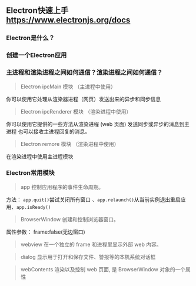 ## Electron快速上手  https://www.electronjs.org/docs

### Electron是什么？


### 创建一个Electron应用


### 主进程和渲染进程之间如何通信？渲染进程之间如何通信？
 
 > Electron ipcMain 模块 （主进程中使用）
	
 你可以使用它处理从渲染器进程（网页）发送出来的异步和同步信息

 > Electron ipcRenderer 模块 （渲染进程中使用）

 你可以使用它提供的一些方法从渲染进程 (web 页面) 发送同步或异步的消息到主进程 也可以接收主进程回复的消息。

 > Electron remore 模块 （渲染进程中使用）

 在渲染进程中使用主进程模块



### Electron常用模块

> app 控制应用程序的事件生命周期。

 方法： `app.quit()`尝试关闭所有窗口 、`app.relaunch()`从当前实例退出重启应用、`app.isReady()`

> BrowserWindow 创建和控制浏览器窗口。

 属性参数： frame:false(无边窗口)

> webview 在一个独立的 frame 和进程里显示外部 web 内容。


> dialog 显示用于打开和保存文件、警报等的本机系统对话框

> webContents 渲染以及控制 web 页面, 是 BrowserWindow 对象的一个属性